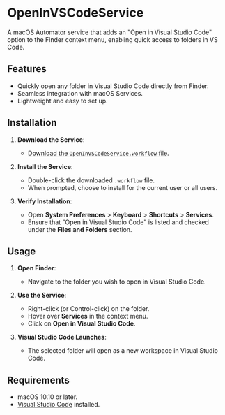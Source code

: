 # OpenInVSCodeService

A macOS Automator service that adds an "Open in Visual Studio Code" option to the Finder context menu, enabling quick access to folders in VS Code.

## Features

- Quickly open any folder in Visual Studio Code directly from Finder.
- Seamless integration with macOS Services.
- Lightweight and easy to set up.

## Installation

1. **Download the Service**:
   - [Download the `OpenInVSCodeService.workflow` file](link_to_workflow_file).

2. **Install the Service**:
   - Double-click the downloaded `.workflow` file.
   - When prompted, choose to install for the current user or all users.

3. **Verify Installation**:
   - Open **System Preferences** > **Keyboard** > **Shortcuts** > **Services**.
   - Ensure that "Open in Visual Studio Code" is listed and checked under the **Files and Folders** section.

## Usage

1. **Open Finder**:
   - Navigate to the folder you wish to open in Visual Studio Code.

2. **Use the Service**:
   - Right-click (or Control-click) on the folder.
   - Hover over **Services** in the context menu.
   - Click on **Open in Visual Studio Code**.

3. **Visual Studio Code Launches**:
   - The selected folder will open as a new workspace in Visual Studio Code.

## Requirements

- macOS 10.10 or later.
- [Visual Studio Code](https://code.visualstudio.com/) installed.
